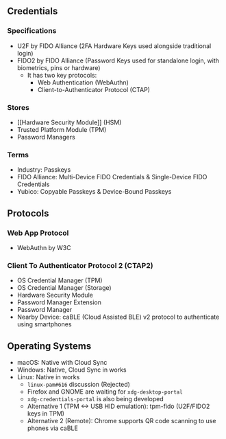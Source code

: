 ## Credentials
### Specifications
- U2F by FIDO Alliance (2FA Hardware Keys used alongside traditional login)
- FIDO2 by FIDO Alliance (Password Keys used for standalone login, with biometrics, pins or hardware)
	- It has two key protocols:
		- Web Authentication (WebAuthn)
		- Client-to-Authenticator Protocol (CTAP)
### Stores
- [[Hardware Security Module]] (HSM)
- Trusted Platform Module (TPM)
- Password Managers
### Terms
- Industry: Passkeys
- FIDO Alliance: Multi-Device FIDO Credentials & Single-Device FIDO Credentials
- Yubico: Copyable Passkeys & Device-Bound Passkeys
## Protocols
### Web App Protocol
- WebAuthn by W3C
### Client To Authenticator Protocol 2 (CTAP2)
- OS Credential Manager (TPM)
- OS Credential Manager (Storage)
- Hardware Security Module
- Password Manager Extension
- Password Manager
- Nearby Device: caBLE (Cloud Assisted BLE) v2 protocol to authenticate using smartphones
## Operating Systems
- macOS: Native with Cloud Sync
- Windows: Native, Cloud Sync in works
- Linux: Native in works
	- `linux-pam#616` discussion (Rejected)
	- Firefox and GNOME are waiting for `xdg-desktop-portal`
	- `xdg-credentials-portal` is also being developed
	- Alternative 1 (TPM <-> USB HID emulation): tpm-fido (U2F/FIDO2 keys in TPM)
	- Alternative 2 (Remote): Chrome supports QR code scanning to use phones via caBLE